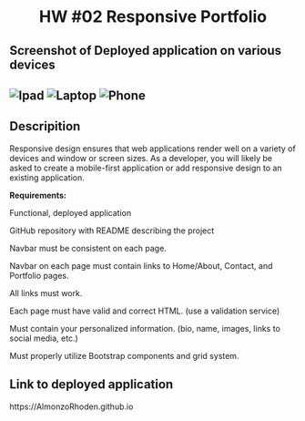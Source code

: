<h1 align = "center" > HW #02 Responsive Portfolio </h1>

<h2>Screenshot of Deployed application on various devices<h2>
  
![Ipad](https://user-images.githubusercontent.com/61447353/95706387-bc279a00-0c24-11eb-80d2-3beb61cd6248.PNG)
![Laptop](https://user-images.githubusercontent.com/61447353/95706390-bcc03080-0c24-11eb-86bb-34d083a5a540.PNG)
![Phone](https://user-images.githubusercontent.com/61447353/95706391-bd58c700-0c24-11eb-94e0-7d66321f62f9.PNG)

<h2> Descripition </h2>

Responsive design ensures that web applications render well on a variety of devices and window or screen sizes. As a developer, you will likely be asked to create a mobile-first application or add responsive design to an existing application.

<strong>Requirements:</strong>

Functional, deployed application

GitHub repository with README describing the project

Navbar must be consistent on each page.

Navbar on each page must contain links to Home/About, Contact, and Portfolio pages.

All links must work.

Each page must have valid and correct HTML. (use a validation service)

Must contain your personalized information. (bio, name, images, links to social media, etc.)

Must properly utilize Bootstrap components and grid system.

<h2> Link to deployed application</h2> https://AlmonzoRhoden.github.io
